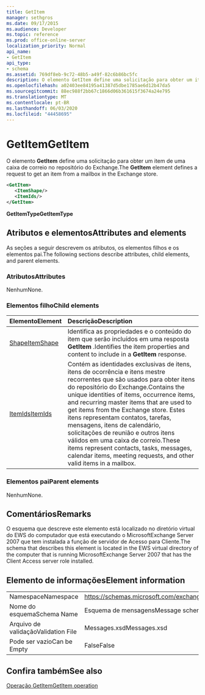 ```yaml
---
title: GetItem
manager: sethgros
ms.date: 09/17/2015
ms.audience: Developer
ms.topic: reference
ms.prod: office-online-server
localization_priority: Normal
api_name:
- GetItem
api_type:
- schema
ms.assetid: 769df8eb-9c72-48b5-a49f-82c6b86bc5fc
description: O elemento GetItem define uma solicitação para obter um item de uma caixa de correio no repositório do Exchange.
ms.openlocfilehash: a02403ee84195a41387d5dbe1785ae6d12b47da5
ms.sourcegitcommit: 88ec988f2bb67c1866d06b361615f3674a24e795
ms.translationtype: MT
ms.contentlocale: pt-BR
ms.lasthandoff: 06/03/2020
ms.locfileid: "44458695"
---
```

# <a name="getitem"></a><span data-ttu-id="495ec-103">GetItem</span><span class="sxs-lookup"><span data-stu-id="495ec-103">GetItem</span></span>

<span data-ttu-id="495ec-104">O elemento **GetItem** define uma solicitação para obter um item de uma caixa de correio no repositório do Exchange.</span><span class="sxs-lookup"><span data-stu-id="495ec-104">The **GetItem** element defines a request to get an item from a mailbox in the Exchange store.</span></span> 
  
```xml
<GetItem>
   <ItemShape/>
   <ItemIds/>
</GetItem>
```

 <span data-ttu-id="495ec-105">**GetItemType**</span><span class="sxs-lookup"><span data-stu-id="495ec-105">**GetItemType**</span></span>
## <a name="attributes-and-elements"></a><span data-ttu-id="495ec-106">Atributos e elementos</span><span class="sxs-lookup"><span data-stu-id="495ec-106">Attributes and elements</span></span>

<span data-ttu-id="495ec-107">As seções a seguir descrevem os atributos, os elementos filhos e os elementos pai.</span><span class="sxs-lookup"><span data-stu-id="495ec-107">The following sections describe attributes, child elements, and parent elements.</span></span>
  
### <a name="attributes"></a><span data-ttu-id="495ec-108">Atributos</span><span class="sxs-lookup"><span data-stu-id="495ec-108">Attributes</span></span>

<span data-ttu-id="495ec-109">Nenhum</span><span class="sxs-lookup"><span data-stu-id="495ec-109">None.</span></span>
  
### <a name="child-elements"></a><span data-ttu-id="495ec-110">Elementos filho</span><span class="sxs-lookup"><span data-stu-id="495ec-110">Child elements</span></span>

|<span data-ttu-id="495ec-111">**Elemento**</span><span class="sxs-lookup"><span data-stu-id="495ec-111">**Element**</span></span>|<span data-ttu-id="495ec-112">**Descrição**</span><span class="sxs-lookup"><span data-stu-id="495ec-112">**Description**</span></span>|
|:-----|:-----|
|[<span data-ttu-id="495ec-113">Shape</span><span class="sxs-lookup"><span data-stu-id="495ec-113">ItemShape</span></span>](itemshape.md) <br/> |<span data-ttu-id="495ec-114">Identifica as propriedades e o conteúdo do item que serão incluídos em uma resposta **GetItem** .</span><span class="sxs-lookup"><span data-stu-id="495ec-114">Identifies the item properties and content to include in a **GetItem** response.</span></span>  <br/> |
|[<span data-ttu-id="495ec-115">ItemIds</span><span class="sxs-lookup"><span data-stu-id="495ec-115">ItemIds</span></span>](itemids.md) <br/> |<span data-ttu-id="495ec-116">Contém as identidades exclusivas de itens, itens de ocorrência e itens mestre recorrentes que são usados para obter itens do repositório do Exchange.</span><span class="sxs-lookup"><span data-stu-id="495ec-116">Contains the unique identities of items, occurrence items, and recurring master items that are used to get items from the Exchange store.</span></span> <span data-ttu-id="495ec-117">Estes itens representam contatos, tarefas, mensagens, itens de calendário, solicitações de reunião e outros itens válidos em uma caixa de correio.</span><span class="sxs-lookup"><span data-stu-id="495ec-117">These items represent contacts, tasks, messages, calendar items, meeting requests, and other valid items in a mailbox.</span></span>  <br/> |
   
### <a name="parent-elements"></a><span data-ttu-id="495ec-118">Elementos pai</span><span class="sxs-lookup"><span data-stu-id="495ec-118">Parent elements</span></span>

<span data-ttu-id="495ec-119">Nenhum</span><span class="sxs-lookup"><span data-stu-id="495ec-119">None.</span></span>
  
## <a name="remarks"></a><span data-ttu-id="495ec-120">Comentários</span><span class="sxs-lookup"><span data-stu-id="495ec-120">Remarks</span></span>

<span data-ttu-id="495ec-121">O esquema que descreve este elemento está localizado no diretório virtual do EWS do computador que está executando o MicrosoftExchange Server 2007 que tem instalada a função de servidor de Acesso para Cliente.</span><span class="sxs-lookup"><span data-stu-id="495ec-121">The schema that describes this element is located in the EWS virtual directory of the computer that is running MicrosoftExchange Server 2007 that has the Client Access server role installed.</span></span>
  
## <a name="element-information"></a><span data-ttu-id="495ec-122">Elemento de informações</span><span class="sxs-lookup"><span data-stu-id="495ec-122">Element information</span></span>

|||
|:-----|:-----|
|<span data-ttu-id="495ec-123">Namespace</span><span class="sxs-lookup"><span data-stu-id="495ec-123">Namespace</span></span>  <br/> |https://schemas.microsoft.com/exchange/services/2006/messages  <br/> |
|<span data-ttu-id="495ec-124">Nome do esquema</span><span class="sxs-lookup"><span data-stu-id="495ec-124">Schema Name</span></span>  <br/> |<span data-ttu-id="495ec-125">Esquema de mensagens</span><span class="sxs-lookup"><span data-stu-id="495ec-125">Message schema</span></span>  <br/> |
|<span data-ttu-id="495ec-126">Arquivo de validação</span><span class="sxs-lookup"><span data-stu-id="495ec-126">Validation File</span></span>  <br/> |<span data-ttu-id="495ec-127">Messages.xsd</span><span class="sxs-lookup"><span data-stu-id="495ec-127">Messages.xsd</span></span>  <br/> |
|<span data-ttu-id="495ec-128">Pode ser vazio</span><span class="sxs-lookup"><span data-stu-id="495ec-128">Can be Empty</span></span>  <br/> |<span data-ttu-id="495ec-129">False</span><span class="sxs-lookup"><span data-stu-id="495ec-129">False</span></span>  <br/> |
   
## <a name="see-also"></a><span data-ttu-id="495ec-130">Confira também</span><span class="sxs-lookup"><span data-stu-id="495ec-130">See also</span></span>



[<span data-ttu-id="495ec-131">Operação GetItem</span><span class="sxs-lookup"><span data-stu-id="495ec-131">GetItem operation</span></span>](getitem-operation.md)


